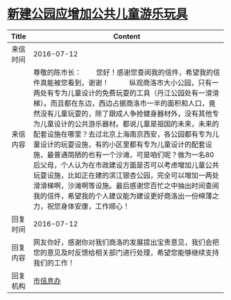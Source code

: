 # <a href="http://www.shangluo.gov.cn/zmhd/ldxxxx.jsp?urltype=leadermail.LeaderMailContentUrl&wbtreeid=1112&leadermailid=3710">新建公园应增加公共儿童游乐玩具</a>
| Title |                                                                                                                                                                                          Content                                                                                                                                                                                           |
|:-----:|--------------------------------------------------------------------------------------------------------------------------------------------------------------------------------------------------------------------------------------------------------------------------------------------------------------------------------------------------------------------------------------------|
| 来信时间  | 2016-07-12                                                                                                                                                                                                                                                                                                                                                                                 |
| 来信内容  | 尊敬的陈市长：        您好！感谢您查阅我的信件，希望我的信件真能被您看到，谢谢！           纵观商洛市大小公园，只有一两处有专为儿童设计的免费玩耍的工具（丹江公园处有一滑滑梯）。而且都在东边，西边占据商洛市一半的面积和人口，竟然没有儿童玩耍的，除了跟成人争抢健身器材外，没有其他专为儿童设计的公共游乐器材。都说儿童是祖国的未来，未来的配套设施在哪里？去过北京上海南京西安，各公园都有专为儿童设计的玩耍设施，有的小区里都有专为儿童设计的配套设施，最普通简陋的也有一个沙滩，可是咱们呢？做为一名80后父母，个人认为在市政建设方面是否可以考虑增加儿童公共玩耍设施，比如正在建的滨江银杏公园，完全可以增加一两处滑滑梯啊，沙滩啊等设施。最后感谢您百忙之中抽出时间查阅我的信件，希望我的个人建议能为建设更好商洛出一份绵薄之力，祝您身体安康，工作顺心！ |
| 回复时间  | 2016-07-12                                                                                                                                                                                                                                                                                                                                                                                 |
| 回复内容  | 网友你好，感谢你对我们商洛的发展提出宝贵意见，我们会把您的意见及时反馈给相关部门进行处理，希望您能够继续支持我们的工作！                                                                                                                                                                                                                                                                                                                               |
| 回复机构  | <a href="../../category/agencies/市信息办.md">市信息办</a>                                                                                                                                                                                                                                                                                                                                         |